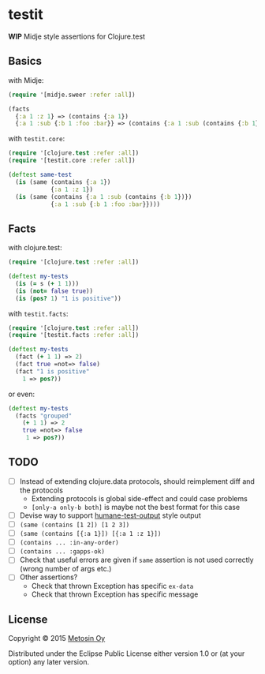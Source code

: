 # testit

**WIP** Midje style assertions for Clojure.test

## Basics

with Midje:

```clj
(require '[midje.sweer :refer :all])

(facts
  {:a 1 :z 1} => (contains {:a 1})
  {:a 1 :sub {:b 1 :foo :bar}} => (contains {:a 1 :sub (contains {:b 1})}))
```

with `testit.core`:

```clj
(require '[clojure.test :refer :all])
(require '[testit.core :refer :all])

(deftest same-test
  (is (same (contains {:a 1})
            {:a 1 :z 1})
  (is (same (contains {:a 1 :sub (contains {:b 1})})
            {:a 1 :sub {:b 1 :foo :bar}})))
```

## Facts

with clojure.test:

```clj
(require '[clojure.test :refer :all])

(deftest my-tests
  (is (= s (+ 1 1)))
  (is (not= false true))
  (is (pos? 1) "1 is positive"))
```

with `testit.facts`:

```clj
(require '[clojure.test :refer :all])
(require '[testit.facts :refer :all])

(deftest my-tests
  (fact (+ 1 1) => 2)
  (fact true =not=> false)
  (fact "1 is positive"
    1 => pos?))
```
or even:
```clj
(deftest my-tests
  (facts "grouped"
    (+ 1 1) => 2
    true =not=> false
     1 => pos?))
```

## TODO

- [ ] Instead of extending clojure.data protocols, should reimplement diff and the protocols
  - Extending protocols is global side-effect and could case problems
  - `[only-a only-b both]` is maybe not the best format for this case
- [ ] Devise way to support [humane-test-output](https://github.com/pjstadig/humane-test-output)
  style output
- [ ] `(same (contains [1 2]) [1 2 3])`
- [ ] `(same (contains [{:a 1}]) [{:a 1 :z 1}])`
- [ ] `(contains ... :in-any-order)`
- [ ] `(contains ... :gapps-ok)`
- [ ] Check that useful errors are given if `same` assertion is not used correctly (wrong number of args etc.)
- [ ] Other assertions?
  - Check that thrown Exception has specific `ex-data`
  - Check that thrown Exception has specific message

## License

Copyright © 2015 [Metosin Oy](http://metosin.fi)

Distributed under the Eclipse Public License either version 1.0 or (at
your option) any later version.
